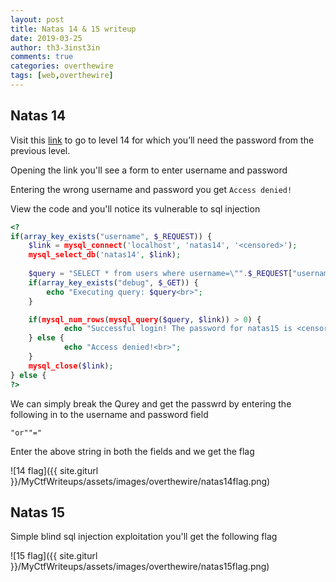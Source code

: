 ```yaml
---
layout: post
title: Natas 14 & 15 writeup
date: 2019-03-25
author: th3-3inst3in
comments: true
categories: overthewire
tags: [web,overthewire]
---
```


## Natas 14

Visit this [link](http://natas14.natas.labs.overthewire.org/) to go to level 14 for which you’ll need the password from the previous level.

Opening the link you'll see a form to enter username and password

Entering the wrong username and password you get `Access denied!`

View the code and you'll notice its vulnerable to sql injection


```php
<?
if(array_key_exists("username", $_REQUEST)) {
    $link = mysql_connect('localhost', 'natas14', '<censored>');
    mysql_select_db('natas14', $link);
    
    $query = "SELECT * from users where username=\"".$_REQUEST["username"]."\" and password=\"".$_REQUEST["password"]."\"";
    if(array_key_exists("debug", $_GET)) {
        echo "Executing query: $query<br>";
    }

    if(mysql_num_rows(mysql_query($query, $link)) > 0) {
            echo "Successful login! The password for natas15 is <censored><br>";
    } else {
            echo "Access denied!<br>";
    }
    mysql_close($link);
} else {
?> 

```

We can simply break the Qurey and get the passwrd by entering the following in to the username and password field

`"or""="`

Enter the above string in both the fields and we get the flag

![14 flag]({{ site.giturl }}/MyCtfWriteups/assets/images/overthewire/natas14flag.png)



## Natas 15

Simple blind sql injection exploitation you'll get the following flag 

![15 flag]({{ site.giturl }}/MyCtfWriteups/assets/images/overthewire/natas15flag.png)